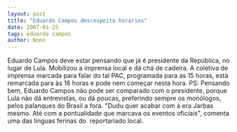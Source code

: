 ```yaml
---
layout: post
title: "Eduardo Campos desrespeita horários"
date: 2007-01-25
tags: eduardo campos
author: None
---
```

Eduardo Campos deve estar pensando que já é presidente da República, no lugar de Lula.
Mobilizou a imprensa local e dá chá de cadeira.
A coletiva de imprensa marcada para falar do tal PAC, programada para as 15 horas, està remarcada para às 16 horas e pode nem começar nesta hora.
PS: Pensando bem, Eduardo Campos não pode ser comparado com o presidente, porque Lula não dá entrevistas, ou dá poucas, preferindo sempre os monólogos, pelos palanques do Brasil a fora.
\"Dudu quer acabar com a era Jarbas mesmo. Até com a pontualidade que marcava os eventos oficiais\", comenta uma das linguas ferinas do&nbsp; reportariado local. 